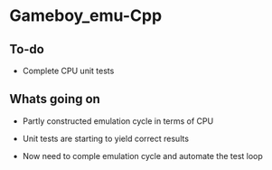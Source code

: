 # Gameboy_emu-Cpp


## To-do

- Complete CPU unit tests

## Whats going on

- Partly constructed emulation cycle in terms of CPU

- Unit tests are starting to yield correct results

- Now need to comple emulation cycle and automate the test loop

